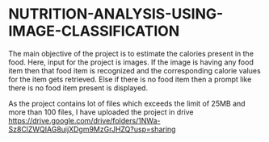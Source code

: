 # NUTRITION-ANALYSIS-USING-IMAGE-CLASSIFICATION

The main objective of the project is to estimate the calories present in the food. Here,  input for the project is images. If the image is having any food item then that food item is  recognized and the corresponding calorie values for the item gets retrieved. Else if there is no  food item then a prompt like there is no food item present is displayed.  


As the project contains lot of files which exceeds the limit of 25MB and more than 100 files, I have uploaded the project in drive
https://drive.google.com/drive/folders/1NWa-Sz8ClZWQIAG8uijXDgm9MzGrJHZQ?usp=sharing
